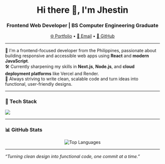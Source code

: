 <h1 align="center">Hi there 👋, I'm Jhestin</h1>
<h3 align="center">Frontend Web Developer | BS Computer Engineering Graduate</h3>

<p align="center">
  <a href="https://jhestin.vercel.app/" target="_blank">🌐 Portfolio</a> • 
  <a href="mailto:djhestin@gmail.com">📧 Email</a> • 
  <a href="https://github.com/jhestin">🐙 GitHub</a>
</p>

---

🔭 I'm a frontend-focused developer from the Philippines, passionate about building responsive and accessible web apps using **React** and **modern JavaScript**.  
🛠️ Currently sharpening my skills in **Next.js**, **Node.js**, and **cloud deployment platforms** like Vercel and Render.  
🎯 Always striving to write clean, scalable code and turn ideas into functional, user-friendly designs.

---

### 🧰 Tech Stack
<p align="left">
  <img src="https://skillicons.dev/icons?i=html,css,js,react,nextjs,nodejs,express,mysql,firebase,figma,git,github,vercel,netlify,cloudinary" />
</p>

---

### 📊 GitHub Stats
<p align="center">
  <img src="https://github-readme-stats.vercel.app/api/top-langs/?username=jhestin&layout=compact&theme=radical" alt="Top Languages" />
</p>

---

_“Turning clean design into functional code, one commit at a time.”_
